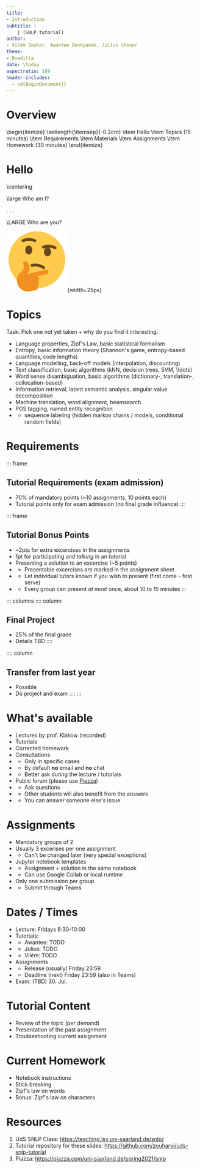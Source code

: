 ```yaml
---
title:
- Introduction
subtitle: |
    | (SNLP tutorial)
author:
- Vilém Zouhar, Awantee Deshpande, Julius Steuer
theme:
- Boadilla
date: \today
aspectratio: 169
header-includes:
  - \AtBeginDocument{}
---
```


# Overview 

\begin{itemize}
\setlength{\itemsep}{-0.2cm}
\item Hello
\item Topics (15 minutes)
\item Requirements
\item Materials
\item Assignments
\item Homework (30 minutes)
\end{itemize}

# Hello

\centering

\large Who am I?

. . .

\LARGE Who are you?

![](img/thinking_face.png){width=25px}

# Topics

Task: Pick one not yet taken + why do you find it interesting.

- Language properties, Zipf's Law, basic statistical formalism
- Entropy, basic information theory (Shannon's game, entropy-based quantities, code lengths)
- Language modelling, back-off models (interpolation, discounting)
- Text classification, basic algorithms (kNN, decision trees, SVM, \ldots)
- Word sense disambiguation, basic algorithms (dictionary-, translation-, collocation-based)
- Information retrieval, latent semantic analysis, singular value decomposition
- Machine translation, word alignment, beamsearch
- POS tagging, named entity recognition 
- - sequence labeling (hidden markov chains / models, conditional random fields)

# Requirements

::: frame
## Tutorial Requirements (exam admission)
- 70% of mandatory points (~10 assignments, 10 points each)
- Tutorial points only for exam admission (no final grade influence)
:::

::: frame
## Tutorial Bonus Points
- ~2pts for extra excercises in the assignments
- 1pt for participating and _talking_ in an tutorial
- Presenting a solution to an excercise (~5 points)
- - Presentable excercises are marked in the assignment sheet
- - Let individual tutors known if you wish to present (first come - first serve)
- - Every group can present _at most_ once, about 10 to 15 minutes
:::

::: columns
:::: column
## Final Project
- 25\% of the final grade
- Details TBD
::::

:::: column
## Transfer from last year
- Possible
- Do project and exam
::::
:::

# What's available

- Lectures by prof. Klakow (recorded)
- Tutorials
- Corrected homework
- Consultations
- - Only in specific cases
- - By default **no** email and **no** chat
- - Better ask during the lecture / tutorials
- Public forum (please use [Piazza](https://piazza.com/uni-saarland.de/spring2021/snlp))
- - Ask questions
- - Other students will also benefit from the answers
- - You can answer someone else's issue

<!--
# Cheating

. . .

\centering \footnotesize

no
-->

# Assignments

- Mandatory groups of 2
- Usually 3 excerises per one assignment
- - Can't be changed later (very special exceptions)
- Jupyter notebook templates
- - Assignment + solution in the same notebook
- - Can use Google Collab or local runtime
- Only one submission per group
- - Submit through Teams

# Dates / Times

- Lecture: Fridays 8:30-10:00
- Tutorials:
- - Awantee: TODO
- - Julius: TODO
- - Vilém: TODO
- Assignments
- - Release (usually) Friday 23:59
- - Deadline (next) Friday 23:59 (also in Teams)
- Exam: (TBD) 30. Jul.

# Tutorial Content

- Review of the topic (per demand)
- Presentation of the past assignment
- Troubleshooting current assignment

# Current Homework

- Notebook instructions
- Stick breaking
- Zipf's law on words
- Bonus: Zipf's law on characters

# Resources

1. UdS SNLP Class: <https://teaching.lsv.uni-saarland.de/snlp/>
2. Tutorial repository for these slides: <https://github.com/zouharvi/uds-snlp-tutorial>
3. Piazza: <https://piazza.com/uni-saarland.de/spring2021/snlp>